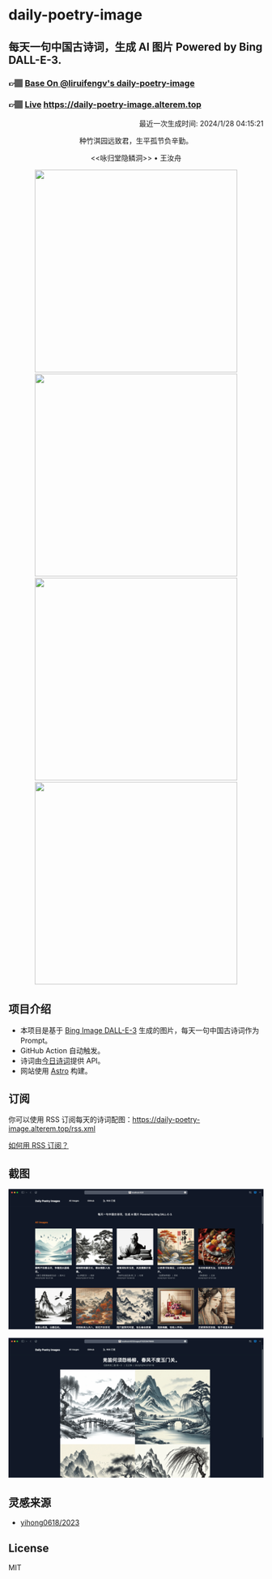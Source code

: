 
# daily-poetry-image

## 每天一句中国古诗词，生成 AI 图片 Powered by Bing DALL-E-3.

### 👉🏽 [Base On @liruifengv's daily-poetry-image](https://github.com/liruifengv/daily-poetry-image)

### 👉🏽 [Live](https://daily-poetry-image.alterem.top/) https://daily-poetry-image.alterem.top

<p align="right">
  最近一次生成时间: 2024/1/28 04:15:21
</p>
<p align="center">
种竹淇园远致君，生平孤节负辛勤。
</p>
<p align="center">
<<咏归堂隐鳞洞>> • 王汝舟
</p>
<p align="center">
<img src="https://tse1.mm.bing.net/th/id/OIG4.ajWBKSwlI4ywt46M4wkd" height="400" width="400" />
<img src="https://tse3.mm.bing.net/th/id/OIG4.DwZiUTKiOaKq4RORM2hR" height="400" width="400" />
<img src="https://tse4.mm.bing.net/th/id/OIG4.o22H3_W0wvxn5gaTzZv2" height="400" width="400" />
<img src="https://tse3.mm.bing.net/th/id/OIG4.HsRNh8BZPpskEq50U8Tz" height="400" width="400" />
</p>

## 项目介绍

-   本项目是基于 [Bing Image DALL-E-3](https://www.bing.com/images/create) 生成的图片，每天一句中国古诗词作为 Prompt。
-   GitHub Action 自动触发。
-   诗词由[今日诗词](https://www.jinrishici.com/)提供 API。
-   网站使用 [Astro](https://astro.build) 构建。

## 订阅

你可以使用 RSS 订阅每天的诗词配图：https://daily-poetry-image.alterem.top/rss.xml

[如何用 RSS 订阅？](https://zhuanlan.zhihu.com/p/55026716)

## 截图

![图片列表](./screenshots/Snipaste_2023-12-28_21-00-26.png)

![图片详情](./screenshots/Snipaste_2023-12-28_21-00-53.png)

## 灵感来源

-   [yihong0618/2023](https://github.com/yihong0618/2023)

## License

MIT
